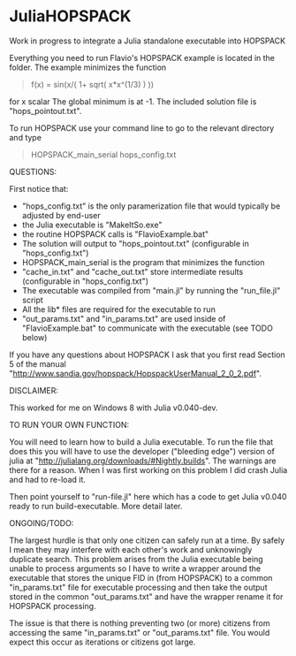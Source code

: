 # JuliaHOPSPACK
Work in progress to integrate a Julia standalone executable into HOPSPACK

Everything you need to run Flavio's HOPSPACK example is located in the folder. The example minimizes the function

> f(x) = sin(x/(  1+ sqrt( x*x^(1/3) ) )) 

for x scalar
The global minimum is at -1. The included solution file is "hops_pointout.txt".

To run HOPSPACK use your command line to go to the relevant directory and type
> HOPSPACK_main_serial hops_config.txt

QUESTIONS: 

First notice that:
- "hops_config.txt" is the only paramerization file that would typically be adjusted by end-user
- the Julia executable is "MakeItSo.exe"
- the routine HOPSPACK calls is "FlavioExample.bat"
- The solution will output to "hops_pointout.txt" (configurable in "hops_config.txt")
- HOPSPACK_main_serial is the program that minimizes the function
- "cache_in.txt" and "cache_out.txt" store intermediate results (configurable in "hops_config.txt")
- The executable was compiled from "main.jl" by running the "run_file.jl" script
- All the lib* files are required for the executable to run
- "out_params.txt" and "in_params.txt" are used inside of "FlavioExample.bat" to communicate with the executable (see TODO below)

If you have any questions about HOPSPACK I ask that you first read Section 5 of the manual "http://www.sandia.gov/hopspack/HopspackUserManual_2_0_2.pdf".


DISCLAIMER:

This worked for me on Windows 8 with Julia v0.040-dev.

TO RUN YOUR OWN FUNCTION:

You will need to learn how to build a Julia executable. To run the file that does this you will have to use the developer ("bleeding edge") version of julia at "http://julialang.org/downloads/#Nightly.builds". The warnings are there for a reason. When I was first working on this problem I did crash Julia and had to re-load it.

Then point yourself to "run-file.jl" here which has a code to get Julia v0.040 ready to run build-executable. More detail later.


ONGOING/TODO:

The largest hurdle is that only one citizen can safely run at a time. By safely I mean they may interfere with each other's work and unknowingly duplicate search. This problem arises from the Julia executable being unable to process arguments so I have to write a wrapper around the executable that stores the unique FID in (from HOPSPACK) to a common "in_params.txt" file for executable processing and then take the output stored in the common "out_params.txt" and have the wrapper rename it for HOPSPACK processing.

The issue is that there is nothing preventing two (or more) citizens from accessing the same "in_params.txt" or "out_params.txt" file. You would expect this occur as iterations or citizens got large.